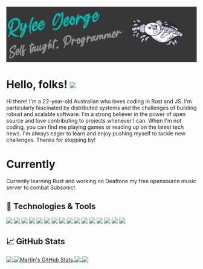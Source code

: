![Header](https://raw.githubusercontent.com/112RG/112RG/main/banner.png "Header")


# Hello, folks! <img src="https://raw.githubusercontent.com/MartinHeinz/MartinHeinz/master/wave.gif" width="30px">

Hi there! I'm a 22-year-old Australian who loves coding in Rust and JS. I'm particularly fascinated by distributed systems and the challenges of building robust and scalable software. I'm a strong believer in the power of open source and love contributing to projects whenever I can. When I'm not coding, you can find me playing games or reading up on the latest tech news. I'm always eager to learn and enjoy pushing myself to tackle new challenges. Thanks for stopping by!

# Currently

Currently learning Rust and working on Deaftone my free opensource music server to combat Subsonic!.

## 🔧 Technologies & Tools
![](https://img.shields.io/badge/OS-Linux-informational?style=flat&logo=linux&logoColor=white&color=2bbc8a)
![](https://img.shields.io/badge/Editor-IntelliJ_IDEA-informational?style=flat&logo=intellij-idea&logoColor=white&color=2bbc8a)
![](https://img.shields.io/badge/Editor-VSCode-informational?style=flat&logo=visual-studio-code&logoColor=white&color=2bbc8a)
![](https://img.shields.io/badge/Code-Python-informational?style=flat&logo=python&logoColor=white&color=2bbc8a)
![](https://img.shields.io/badge/Code-JavaScript-informational?style=flat&logo=javascript&logoColor=white&color=2bbc8a)
![](https://img.shields.io/badge/Code-Rust-informational?style=flat&logo=rust&logoColor=white&color=2bbc8a)
![](https://img.shields.io/badge/Code-Golang-informational?style=flat&logo=go&logoColor=white&color=2bbc8a)
![](https://img.shields.io/badge/Code-Vue-informational?style=flat&logo=vue.js&logoColor=white&color=2bbc8a)
![](https://img.shields.io/badge/Shell-Bash-informational?style=flat&logo=gnu-bash&logoColor=white&color=2bbc8a)
![](https://img.shields.io/badge/Tools-Docker-informational?style=flat&logo=docker&logoColor=white&color=2bbc8a)
![](https://img.shields.io/badge/Tools-Kubernetes-informational?style=flat&logo=kubernetes&logoColor=white&color=2bbc8a)
![](https://img.shields.io/badge/DB-Mongo-informational?style=flat&logo=mongodb&logoColor=white&color=2bbc8a)
![](https://img.shields.io/badge/DB-MYSQL-informational?style=flat&logo=mysql&logoColor=white&color=2bbc8a)
![](https://img.shields.io/badge/DB-MYSQL-informational?style=flat&logo=mysql&logoColor=white&color=2bbc8a)
![](https://img.shields.io/badge/DB-SQLITE-informational?style=flat&logo=sqlite&logoColor=white&color=2bbc8a)
![](https://komarev.com/ghpvc/?username=112RG&color=2bbc8a)
## &#x1f4c8; GitHub Stats

<a href="https://github.com/112RG/112RG">
  <img align="center" src="https://github-readme-stats-8isv-cwwfzer54-112rg.vercel.app/api/top-langs/?username=112RG&hide=java,html&title_color=ffffff&text_color=c9cacc&icon_color=2bbc8a&bg_color=1d1f21&exclude_repo=dotfiles,st,MSSetupScripts" />
</a>
<a href="https://github.com/112RG/112RG">
  <img align="center" src="https://github-readme-stats-8isv-cwwfzer54-112rg.vercel.app/api?username=112RG&show_icons=true&line_height=27&count_private=true&title_color=ffffff&text_color=c9cacc&icon_color=2bbc8a&bg_color=1d1f21" alt="Martin's GitHub Stats" />
</a>

<a href="https://github.com/Deaftone/Deaftone">
  <img align="center" src="https://github-readme-stats-8isv-cwwfzer54-112rg.vercel.app/api/pin/?username=Deaftone&repo=Deaftone&title_color=ffffff&text_color=c9cacc&icon_color=2bbc8a&bg_color=1d1f21" />
</a>


<a href="https://github.com/Deaftone/Orpheus">
  <img align="center" src="https://github-readme-stats-8isv-cwwfzer54-112rg.vercel.app/api/pin/?username=Deaftone&repo=Orpheus&title_color=ffffff&text_color=c9cacc&icon_color=2bbc8a&bg_color=1d1f21" />
</a>    
